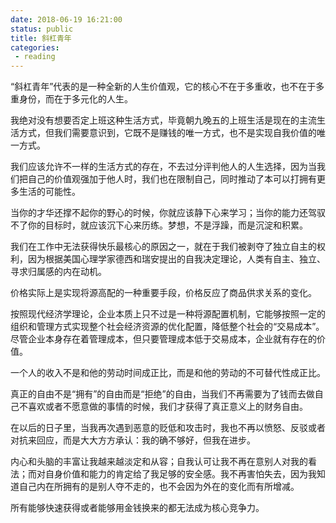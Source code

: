 ```yaml
---
date: 2018-06-19 16:21:00
status: public
title: 斜杠青年
categories: 
 - reading
---
```



“斜杠青年”代表的是一种全新的人生价值观，它的核心不在于多重收，也不在于多重身份，而在于多元化的人生。



我绝对没有想要否定上班这种生活方式，毕竟朝九晚五的上班生活是现在的主流生活方式，但我们需要意识到，它既不是赚钱的唯一方式，也不是实现自我价值的唯一方式。



我们应该允许不一样的生活方式的存在，不去过分评判他人的人生选择，因为当我们把自己的价值观强加于他人时，我们也在限制自己，同时推动了本可以打拥有更多生活的可能性。



当你的才华还撑不起你的野心的时候，你就应该静下心来学习；当你的能力还驾驭不了你的目标时，就应该沉下心来历练。梦想，不是浮躁，而是沉淀和积累。



我们在工作中无法获得快乐最核心的原因之一，就在于我们被剥夺了独立自主的权利，因为根据美国心理学家德西和瑞安提出的自我决定理论，人类有自主、独立、寻求归属感的内在动机。



价格实际上是实现将源高配的一种重要手段，价格反应了商品供求关系的变化。



按照现代经济学理论，企业本质上只不过是一种将源配置机制，它能够按照一定的组织和管理方式实现整个社会经济资源的优化配置，降低整个社会的“交易成本”。尽管企业本身存在着管理成本，但只要管理成本低于交易成本，企业就有存在的价值。



一个人的收入不是和他的劳动时间成正比，而是和他的劳动的不可替代性成正比。



真正的自由不是“拥有”的自由而是“拒绝”的自由，当我们不再需要为了钱而去做自己不喜欢或者不愿意做的事情的时候，我们才获得了真正意义上的财务自由。



在以后的日子里，当我再次遇到恶意的贬低和攻击时，我也不再以愤怒、反驳或者对抗来回应，而是大大方方承认：我的确不够好，但我在进步。



内心和头脑的丰富让我越来越淡定和从容；自我认可让我不再在意别人对我的看法；而对自身价值和能力的肯定给了我足够的安全感。我不再害怕失去，因为我知道自己内在所拥有的是别人夺不走的，也不会因为外在的变化而有所增减。



所有能够快速获得或者能够用金钱换来的都无法成为核心竞争力。